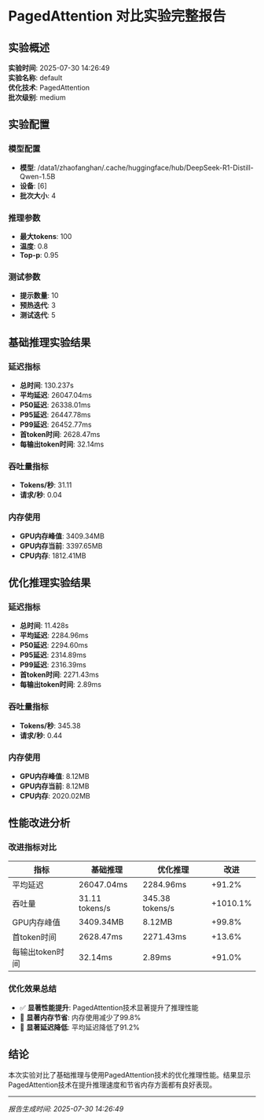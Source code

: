 # PagedAttention 对比实验完整报告

## 实验概述
**实验时间**: 2025-07-30 14:26:49  
**实验名称**: default  
**优化技术**: PagedAttention  
**批次级别**: medium  

## 实验配置

### 模型配置
- **模型**: /data1/zhaofanghan/.cache/huggingface/hub/DeepSeek-R1-Distill-Qwen-1.5B
- **设备**: [6]
- **批次大小**: 4

### 推理参数
- **最大tokens**: 100
- **温度**: 0.8
- **Top-p**: 0.95

### 测试参数
- **提示数量**: 10
- **预热迭代**: 3
- **测试迭代**: 5

## 基础推理实验结果

### 延迟指标
- **总时间**: 130.237s
- **平均延迟**: 26047.04ms
- **P50延迟**: 26338.01ms
- **P95延迟**: 26447.78ms
- **P99延迟**: 26452.77ms
- **首token时间**: 2628.47ms
- **每输出token时间**: 32.14ms

### 吞吐量指标
- **Tokens/秒**: 31.11
- **请求/秒**: 0.04

### 内存使用
- **GPU内存峰值**: 3409.34MB
- **GPU内存当前**: 3397.65MB
- **CPU内存**: 1812.41MB

## 优化推理实验结果

### 延迟指标
- **总时间**: 11.428s
- **平均延迟**: 2284.96ms
- **P50延迟**: 2294.60ms
- **P95延迟**: 2314.89ms
- **P99延迟**: 2316.39ms
- **首token时间**: 2271.43ms
- **每输出token时间**: 2.89ms

### 吞吐量指标
- **Tokens/秒**: 345.38
- **请求/秒**: 0.44

### 内存使用
- **GPU内存峰值**: 8.12MB
- **GPU内存当前**: 8.12MB
- **CPU内存**: 2020.02MB

## 性能改进分析

### 改进指标对比
| 指标 | 基础推理 | 优化推理 | 改进 |
|------|----------|----------|------|
| 平均延迟 | 26047.04ms | 2284.96ms | +91.2% |
| 吞吐量 | 31.11 tokens/s | 345.38 tokens/s | +1010.1% |
| GPU内存峰值 | 3409.34MB | 8.12MB | +99.8% |
| 首token时间 | 2628.47ms | 2271.43ms | +13.6% |
| 每输出token时间 | 32.14ms | 2.89ms | +91.0% |

### 优化效果总结
- ✅ **显著性能提升**: PagedAttention技术显著提升了推理性能
- 💾 **显著内存节省**: 内存使用减少了99.8%
- 🚀 **显著延迟降低**: 平均延迟降低了91.2%

## 结论
本次实验对比了基础推理与使用PagedAttention技术的优化推理性能。结果显示PagedAttention技术在提升推理速度和节省内存方面都有良好表现。

---
*报告生成时间: 2025-07-30 14:26:49*
